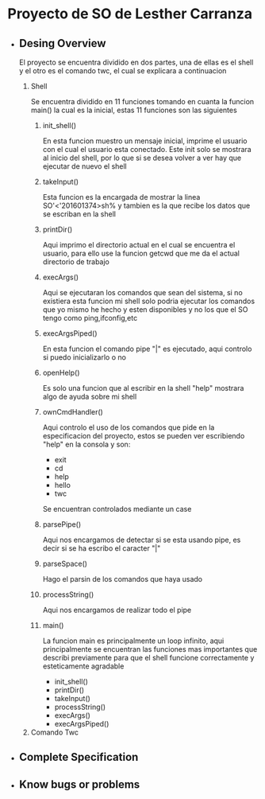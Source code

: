 <h1>Proyecto de SO de Lesther Carranza</h1>
<ul>
    <li><h2>Desing Overview</h2></li>
    <p>El proyecto se encuentra dividido en dos partes, una de ellas
    es el shell y el otro es el comando twc, el cual se explicara a continuacion</p>
        <ol>
        <li>Shell</li>
            <p>Se encuentra dividido en 11 funciones tomando en cuanta la funcion main() la cual es la inicial, estas 11 funciones son las siguientes</p>
            <ol>
                <li>init_shell()</li>
                    <p>En esta funcion muestro un mensaje inicial, imprime el usuario con el cual el usuario esta conectado. Este init solo se mostrara al inicio del shell, por lo que si se desea volver a ver hay que ejecutar de nuevo el shell</p>
                <li>takeInput()</li>
                    <p>Esta funcion es la encargada de mostrar la linea SO'<'201601374>sh% y tambien es la que recibe los datos que se escriban en la shell</p>
                <li>printDir()</li>
                    <p>Aqui imprimo el directorio actual en el cual se encuentra el usuario, para ello use la funcion getcwd que me da el actual directorio de trabajo</p>
                <li>execArgs()</li>
                    <p>Aqui se ejecutaran los comandos que sean del sistema, si no existiera esta funcion mi shell solo podria ejecutar los comandos que yo mismo he hecho y esten disponibles y no los que el SO tengo como ping,ifconfig,etc</p>
                <li>execArgsPiped()</li>
                    <p>En esta funcion el comando pipe "|" es ejecutado, aqui controlo si puedo inicializarlo o no</p>
                <li>openHelp()</li>
                    <p>Es solo una funcion que al escribir en la shell "help" mostrara algo de ayuda sobre mi shell</p>
                <li>ownCmdHandler()</li>
                    <p>Aqui controlo el uso de los comandos que pide en la especificacion del proyecto, estos se pueden ver escribiendo "help" en la consola y son:</p>
                    <ul>
                        <li>exit</li>
                        <li>cd</li>
                        <li>help</li>
                        <li>hello</li>
                        <li>twc</li>
                    </ul>
                    <p>Se encuentran controlados mediante un case</p>
                <li>parsePipe()</li>
                    <p>Aqui nos encargamos de detectar si se esta usando pipe, es decir si se ha escribo el caracter "|"</p>
                <li>parseSpace()</li>
                    <p>Hago el parsin de los comandos que haya usado</p>
                <li>processString()</li>
                    <p>Aqui nos encargamos de realizar todo el pipe</p>
                <li>main()</li>
                    <p>La funcion main es principalmente un loop infinito, aqui principalmente se encuentran las funciones mas importantes que describi previamente para que el shell funcione correctamente y esteticamente agradable</p>
                    <ul>
                        <li>init_shell()</li>
                        <li>printDir()</li>
                        <li>takeInput()</li>
                        <li>processString()</li>
                        <li>execArgs()</li>
                        <li>execArgsPiped()</li>
                    </ul>
            </ol>
        <li>Comando Twc</li>
        </ol>
    <li><h2>Complete Specification</h2></li>
    <li><h2>Know bugs or problems</h2></li>
</ul>
